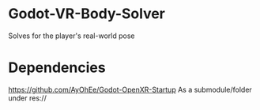 # Godot-VR-Body-Solver
 Solves for the player's real-world pose

# Dependencies
 https://github.com/AyOhEe/Godot-OpenXR-Startup As a submodule/folder under res://